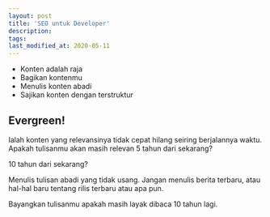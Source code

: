```yaml
---
layout: post
title: 'SEO untuk Developer'
description:
tags:
last_modified_at: 2020-05-11
---
```


- Konten adalah raja
- Bagikan kontenmu
- Menulis konten abadi
- Sajikan konten dengan terstruktur

## Evergreen!

Ialah konten yang relevansinya tidak cepat hilang seiring berjalannya waktu. Apakah tulisanmu akan masih relevan 5 tahun dari sekarang?

10 tahun dari sekarang?

Menulis tulisan abadi yang tidak usang. Jangan menulis berita terbaru, atau hal-hal baru tentang rilis terbaru atau apa pun.

Bayangkan tulisanmu apakah masih layak dibaca 10 tahun lagi.
